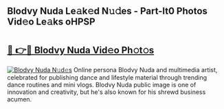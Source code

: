 ## Blodvy Nuda Le𝚊k𝚎d N𝚞𝚍es - Part-It0 Photos Vid𝚎o Le𝚊ks oHPSP

# <h2><a href="http://fbdknu.evod.top/?m=Blodvy+Nuda">🔗 👉🔴 Blodvy Nuda Vid𝚎o Ph𝚘t𝚘s</a></h2>

[![Blodvy Nuda N𝚞d𝚎s](https://i.imgur.com/8V9OHl7.gif)](http://fbdknu.evod.top/?m=Blodvy+Nuda)
Online persona Blodvy Nuda and multimedia artist, celebrated for publishing dance and lifestyle material through trending dance routines and mini vlogs. Blodvy Nuda public image is one of innovation and creativity, but he's also known for his shrewd business acumen. 
